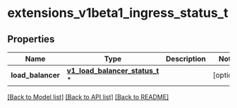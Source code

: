 # extensions_v1beta1_ingress_status_t

## Properties
Name | Type | Description | Notes
------------ | ------------- | ------------- | -------------
**load_balancer** | [**v1_load_balancer_status_t**](v1_load_balancer_status.md) \* |  | [optional] 

[[Back to Model list]](../README.md#documentation-for-models) [[Back to API list]](../README.md#documentation-for-api-endpoints) [[Back to README]](../README.md)


